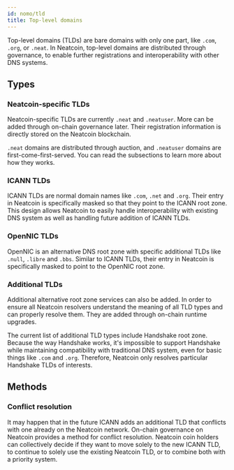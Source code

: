 ```yaml
---
id: nomo/tld
title: Top-level domains
---
```


Top-level domains (TLDs) are bare domains with only one part, like
`.com`, `.org`, or `.neat`. In Neatcoin, top-level domains are
distributed through governance, to enable further registrations and
interoperability with other DNS systems.

## Types

### Neatcoin-specific TLDs

Neatcoin-specific TLDs are currently `.neat` and `.neatuser`. More can
be added through on-chain governance later. Their registration
information is directly stored on the Neatcoin blockchain.

`.neat` domains are distributed through auction, and `.neatuser`
domains are first-come-first-served. You can read the subsections to
learn more about how they works.

### ICANN TLDs

ICANN TLDs are normal domain names like `.com`, `.net` and
`.org`. Their entry in Neatcoin is specifically masked so that they
point to the ICANN root zone. This design allows Neatcoin to easily
handle interoperability with existing DNS system as well as handling
future addition of ICANN TLDs.

### OpenNIC TLDs

OpenNIC is an alternative DNS root zone with specific additional TLDs
like `.null`, `.libre` and `.bbs`. Similar to ICANN TLDs, their entry
in Neatcoin is specifically masked to point to the OpenNIC root zone.

### Additional TLDs

Additional alternative root zone services can also be added. In order
to ensure all Neatcoin resolvers understand the meaning of all TLD
types and can properly resolve them. They are added through on-chain
runtime upgrades.

The current list of additional TLD types include Handshake root
zone. Because the way Handshake works, it's impossible to support
Handshake while maintaining compatibility with traditional DNS system,
even for basic things like `.com` and `.org`. Therefore, Neatcoin only
resolves particular Handshake TLDs of interests.

## Methods

### Conflict resolution

It may happen that in the future ICANN adds an additional TLD that
conflicts with one already on the Neatcoin network. On-chain
governance on Neatcoin provides a method for conflict
resolution. Neatcoin coin holders can collectively decide if they want
to move solely to the new ICANN TLD, to continue to solely use the
existing Neatcoin TLD, or to combine both with a priority system.


